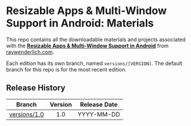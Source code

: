 # Resizable Apps & Multi-Window Support in Android: Materials


This repo contains all the downloadable materials and projects associated with the **[Resizable Apps & Multi-Window Support in Android](https://www.raywenderlich.com/library)** from [raywenderlich.com](https://www.raywenderlich.com).

Each edition has its own branch, named `versions/[VERSION]`. The default branch for this repo is for the most recent edition.

## Release History

| Branch                                                                                  | Version | Release Date |
| --------------------------------------------------------------------------------------- |:-------:|:------------:|
| [versions/1.0](https://github.com/raywenderlich/video-ramw-materials/tree/versions/1.0) | 1.0     | YYYY-MM-DD   |
